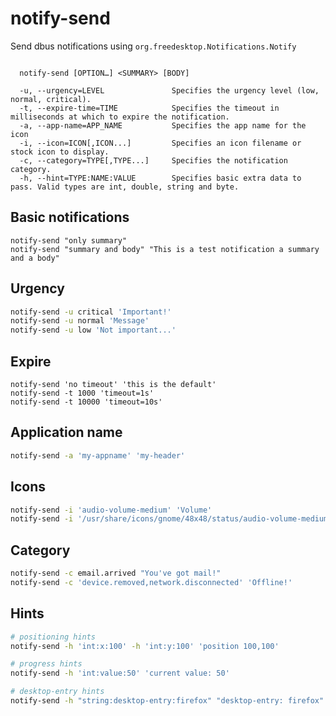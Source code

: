 # notify-send

Send dbus notifications using `org.freedesktop.Notifications.Notify`

```

  notify-send [OPTION…] <SUMMARY> [BODY]

  -u, --urgency=LEVEL               Specifies the urgency level (low, normal, critical).
  -t, --expire-time=TIME            Specifies the timeout in milliseconds at which to expire the notification.
  -a, --app-name=APP_NAME           Specifies the app name for the icon
  -i, --icon=ICON[,ICON...]         Specifies an icon filename or stock icon to display.
  -c, --category=TYPE[,TYPE...]     Specifies the notification category.
  -h, --hint=TYPE:NAME:VALUE        Specifies basic extra data to pass. Valid types are int, double, string and byte.
```

## Basic notifications

```
notify-send "only summary"
notify-send "summary and body" "This is a test notification a summary and a body"
```


## Urgency

```bash
notify-send -u critical 'Important!'
notify-send -u normal 'Message'
notify-send -u low 'Not important...'
```


## Expire

```
notify-send 'no timeout' 'this is the default'
notify-send -t 1000 'timeout=1s'
notify-send -t 10000 'timeout=10s'
```


## Application name

```bash
notify-send -a 'my-appname' 'my-header'
```


## Icons

```bash
notify-send -i 'audio-volume-medium' 'Volume'
notify-send -i '/usr/share/icons/gnome/48x48/status/audio-volume-medium.png' 'Volume'
```


## Category

```bash
notify-send -c email.arrived "You've got mail!"
notify-send -c 'device.removed,network.disconnected' 'Offline!'
```


## Hints

```bash
# positioning hints
notify-send -h 'int:x:100' -h 'int:y:100' 'position 100,100'

# progress hints
notify-send -h 'int:value:50' 'current value: 50'

# desktop-entry hints
notify-send -h "string:desktop-entry:firefox" "desktop-entry: firefox"
```
